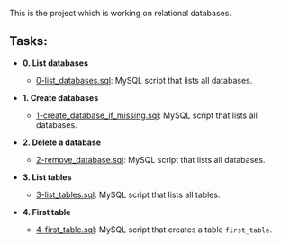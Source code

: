 This is the project which is working on relational databases. 

## Tasks:

* **0. List databases**
  * [0-list_databases.sql](https://github.com/ella97/alx-higher_level_programming/blob/main/0x0D-SQL_introduction/0-list_databases.sql): MySQL script that lists all databases.

* **1. Create databases**
  * [1-create_database_if_missing.sql](https://github.com/ella97/alx-higher_level_programming/blob/main/0x0D-SQL_introduction/1-create_database_if_missing.sql): MySQL script that lists all databases.

* **2. Delete a database**
  * [2-remove_database.sql](https://github.com/ella97/alx-higher_level_programming/blob/main/0x0D-SQL_introduction/2-remove_database.sql): MySQL script that lists all databases.

* **3. List tables**
  * [3-list_tables.sql](https://github.com/ella97/alx-higher_level_programming/blob/main/0x0D-SQL_introduction/3-list_tables.sql): MySQL script that lists all tables.


* **4. First table**
  * [4-first_table.sql](https://github.com/ella97/alx-higher_level_programming/blob/main/0x0D-SQL_introduction/4-first_table.sql): MySQL script that creates a table `first_table`.
